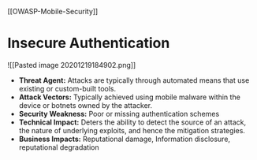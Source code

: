 [[OWASP-Mobile-Security]]

# Insecure Authentication
![[Pasted image 20201219184902.png]]
- **Threat Agent:** Attacks are typically through automated means that use existing or custom-built tools.
- **Attack Vectors:** Typically achieved using mobile malware within the device or botnets owned by the attacker.
- **Security Weakness:** Poor or missing authentication schemes
- **Technical Impact:** Deters the ability to detect the source of an attack, the nature of underlying exploits, and hence the mitigation strategies.
- **Business Impacts:** Reputational damage, Information disclosure, reputational degradation